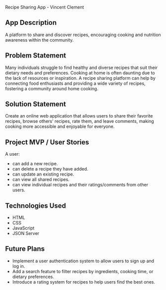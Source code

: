 Recipe Sharing App - Vincent Clement  
## App Description  
A platform to share and discover recipes, encouraging cooking and nutrition awareness within the community.  
## Problem Statement  
Many individuals struggle to find healthy and diverse recipes that suit their dietary needs and preferences. Cooking at home is often daunting due to the lack of resources or inspiration. A recipe sharing platform can help by connecting food enthusiasts and providing a wide variety of recipes, fostering a community around home cooking.  
## Solution Statement  
Create an online web application that allows users to share their favorite recipes, browse others' recipes, rate them, and leave comments, making cooking more accessible and enjoyable for everyone.  
## Project MVP / User Stories  
A user:  
- can add a new recipe.  
- can delete a recipe they have added.  
- can update an existing recipe.  
- can view all shared recipes.  
- can view individual recipes and their ratings/comments from other users.  
## Technologies Used  
- HTML  
- CSS  
- JavaScript  
- JSON Server  
## Future Plans  
- Implement a user authentication system to allow users to sign up and log in.  
- Add a search feature to filter recipes by ingredients, cooking time, or dietary preferences.  
- Introduce a rating system for recipes to help users find the best ones.